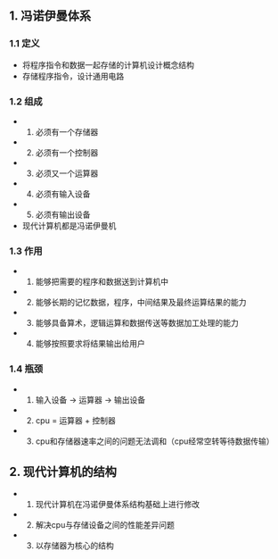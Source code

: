 ## 1. 冯诺伊曼体系
### 1.1 定义
- 将程序指令和数据一起存储的计算机设计概念结构
- 存储程序指令，设计通用电路
### 1.2 组成
- 1. 必须有一个存储器
- 2. 必须有一个控制器
- 3. 必须又一个运算器
- 4. 必须有输入设备
- 5. 必须有输出设备
- 现代计算机都是冯诺伊曼机
### 1.3 作用
- 1. 能够把需要的程序和数据送到计算机中
- 2. 能够长期的记忆数据，程序，中间结果及最终运算结果的能力
- 3. 能够具备算术，逻辑运算和数据传送等数据加工处理的能力
- 4. 能够按照要求将结果输出给用户
### 1.4 瓶颈
- 1. 输入设备 -> 运算器 -> 输出设备
- 2. cpu = 运算器 + 控制器
- 3. cpu和存储器速率之间的问题无法调和（cpu经常空转等待数据传输）

## 2. 现代计算机的结构
- 1. 现代计算机在冯诺伊曼体系结构基础上进行修改
- 2. 解决cpu与存储设备之间的性能差异问题
- 3. 以存储器为核心的结构
